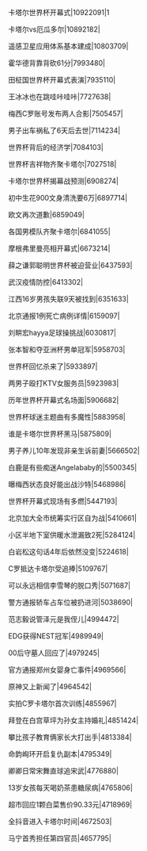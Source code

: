 卡塔尔世界杯开幕式|10922091|1

卡塔尔vs厄瓜多尔|10892182|

遥感卫星应用体系基本建成|10803709|

霍华德背靠背砍61分|7993480|

田柾国世界杯开幕式表演|7935110|

王冰冰也在跳哇咔哇咔|7727638|

梅西C罗账号发布两人合影|7505457|

男子出车祸私了6天后去世|7114234|

世界杯背后的经济学|7084103|

世界杯吉祥物齐聚卡塔尔|7027518|

卡塔尔世界杯揭幕战预测|6908274|

初中生花900文身清洗要6万|6897714|

欧文再次道歉|6859049|

各国男模队齐聚卡塔尔|6841055|

摩根弗里曼亮相开幕式|6673214|

薛之谦郭聪明世界杯被迫营业|6437593|

武汉疫情防控|6413302|

江西16岁男孩失联9天被找到|6351633|

北京通报1例死亡病例详情|6159097|

刘畊宏hayya足球操挑战|6030817|

张本智和夺亚洲杯男单冠军|5958703|

世界杯回忆杀来了|5933897|

两男子殴打KTV女服务员|5923983|

历年世界杯开幕式名场面|5906682|

世界杯球迷主题曲有多魔性|5883958|

谁是卡塔尔世界杯黑马|5875809|

男子养儿10年发现非亲生诉前妻|5666502|

白鹿是有些痴迷Angelababy的|5500345|

曝梅西状态良好能出战沙特|5468986|

世界杯开幕式现场有多燃|5447193|

北京加大全市统筹实行区自为战|5410661|

小区半地下室供暖水泄漏致2死|5284124|

白岩松这句话4年后依然没变|5224618|

C罗抵达卡塔尔受追捧|5109767|

可以永远相信李雪琴的脱口秀|5071687|

警方通报轿车占车位被扔进河|5038690|

范志毅说管泽元是我侄儿|4994472|

EDG获得NEST冠军|4989949|

00后守墓人回应了|4979245|

官方通报郑州女婴身亡事件|4969566|

原神又上新闻了|4964542|

实拍C罗卡塔尔首次训练|4855967|

拜登在白宫草坪为孙女主持婚礼|4851424|

攀比孩子教育俩家长大打出手|4813384|

命韵峋环开启复仇副本|4795349|

卿卿日常宋舞直球追宋武|4776880|

13岁女孩每天喝奶茶患糖尿病|4765806|

超市回应1颗白菜售价90.33元|4718969|

全抖音进入卡塔尔时间|4672503|

马宁首秀担任第四官员|4657795|


